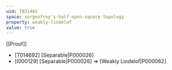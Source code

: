 ```yaml
---
uid: T021482
space: sorgenfrey's-half-open-square-topology
property: weakly-lindelof
value: true
---
```

[[Proof]]

* [T014692] [Separable|P000026]
* [I000129] [Separable|P000026] => [Weakly Lindelof|P000062]

